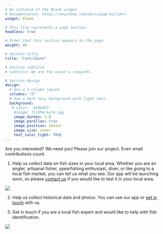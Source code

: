 ```yaml
---
# An instance of the Blank widget.
# Documentation: https://wowchemy.com/docs/page-builder/
widget: blank

# This file represents a page section.
headless: true

# Order that this section appears on the page.
weight: 40

# Section title
title: "Contribute"

# Section subtitle
# subtitle: We are the ocean's stewards.

# Section design
design:
  # Use a 1-column layout
  columns: "2"
  # Use a dark navy background with light text.
  background:
   # color: '#1883E5'
    #image: fishMarket4.jpg
    image_darken: 1.0
    image_parallax: true
    image_position: center
    image_size: cover
    text_color_light: TRUE
---
```



Are you interested? We need you! Please join our project. Even small contributions count.

1.	Help us collect data on fish sizes in your local area. Whether you are an angler, artisanal fisher, spearfishing enthusiast, diver, or like going to a local fish market, you can tell us what you see. Our app will be launching soon, so please [contact us](mailto:asta.audzijonyte@utas.edu.au) if you would like to test it in your local area.

![](recreationalFishing.png)

2.	Help us collect historical data and photos. You can use our app or [get in touch](mailto:asta.audzijonyte@utas.edu.au) with us. 

3.	Get in touch if you are a local fish expert and would like to help with fish identification.

![](contributeEmbed.png)



<!---
We come in all shapes and sizes, **but with a common love of the oceans.**

This project is aimed at bringing together the everyday experiences of people at the fore-front of human-ocean interactions,

From recreational & artisanal fishing, 

strolling through fish markets,

snorkling & diving,

to scientists & stakeholders. 

**How you can partake**

**Get active: help us collect data on fish sizes in your local area.** 
Keep a log of the fish you encounter. Whether you're an angler, artisanal fisher, spearfisher, diver, or like going to a local fish market, record and share size fish you see. We've made this easy with our simple FishSizeProject app, from which you can upload photos (with size, location and time) online, or send them by email. Recording this information also helps you keep track of your catch, best fishing sites (which are private to you), trip dates and other details.

**Look back: photographic windows into the past**
Help us collect historical information on how big the fish could get. You can upload historic photos of fish to our app with information on location and time. As long as there is a human reference point in the photo (e.g. holding the fish), or a scale, we can use these photos to provide valuable historic data. Even if you don’t know the exact fish size in the photo, we will get our fish specialists onto the job and derive great value from this information. If you have other sources of historical information, please also get in touch!

**Become a fish detective**
If you have expertise in local fish identification, and can help us ensure the photos of fish we collect are correctly identified to help minimise errors in our data, and are keen to get on board, pease reach out to us.  

If you would like to help communicate the message, spread the word around, start a local project, contribute IT skills, contribute with beautiful drawings, write a popular science article, or help in other ways – we would love to hear it.  
-->
